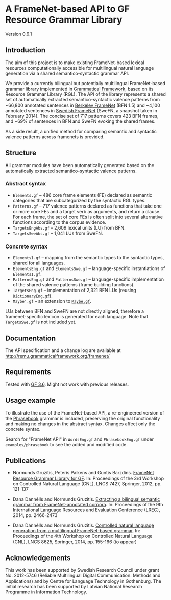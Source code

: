 A FrameNet-based API to GF Resource Grammar Library
===================================================

Version 0.9.1

Introduction
------------

The aim of this project is to make existing FrameNet-based lexical resources computationally accessible for multilingual natural language generation via a shared semantico-syntactic grammar API.

We provide a currently bilingual but potentially multilingual FrameNet-based grammar library implemented in [Grammatical Framework](http://www.grammaticalframework.org/), based on its Resource Grammar Library (RGL). The API of the library represents a shared set of automatically extracted semantico-syntactic valence patterns from ~66,800 annotated sentences in [Berkeley FrameNet](https://framenet.icsi.berkeley.edu/) (BFN 1.5) and ~4,100 annotated sentences in [Swedish FrameNet](http://spraakbanken.gu.se/eng/swefn) (SweFN, a snapshot taken in February 2014). The concise set of 717 patterns covers 423 BFN frames, and ~69% of sentences in BFN and SweFN evoking the shared frames.

As a side result, a unified method for comparing semantic and syntactic valence patterns across framenets is provided.

Structure
---------

All grammar modules have been automatically generated based on the automatically extracted semantico-syntactic valence patterns.

### Abstract syntax

  - `Elements.gf` – 486 core frame elements (FE) declared as semantic categories that are subcategorized by the syntactic RGL types.
  - `Patterns.gf` – 717 valence patterns declared as functions that take one or more core FEs and a target verb as arguments, and return a clause. For each frame, the set of core FEs is often split into several alternative functions according to the corpus evidence.
  - `TargetsEngAbs.gf` – 2,609 lexical units (LU) from BFN.
  - `TargetsSweAbs.gf` – 1,041 LUs from SweFN.

### Concrete syntax

  - `ElementsI.gf` – mapping from the semantic types to the syntactic types, shared for all languages.
  - `ElementsEng.gf` and `ElementsSwe.gf` – language-specific instantiations of `ElementsI.gf`.
  - `PatternsEng.gf` and `PatternsSwe.gf` – language-specific implementation of the shared valence patterns (frame building functions).
  - `TargetsEng.gf` – implementation of 2,321 BFN LUs (reusing [`DictionaryEng.gf`](https://github.com/GrammaticalFramework/GF/blob/master/lib/src/translator/DictionaryEng.gf)).
  - `Maybe'.gf` – an extension to [`Maybe.gf`](https://github.com/GrammaticalFramework/GF/blob/master/lib/src/prelude/Maybe.gf).

LUs between BFN and SweFN are not directly aligned, therefore a framenet-specific lexicon is generated for each language. Note that `TargetsSwe.gf` is not included yet.

Documentation
-------------

The API specification and a change log are available at http://remu.grammaticalframework.org/framenet/

Requirements
------------

Tested with [GF 3.6](http://www.grammaticalframework.org/release.html). Might not work with previous releases.

Usage example
-------------

To illustrate the use of the FrameNet-based API, a re-engineered version of the [Phrasebook](https://github.com/GrammaticalFramework/gf-contrib/tree/master/phrasebook) grammar is included, preserving the original functionality and making no changes in the abstract syntax. Changes affect only the concrete syntax.

Search for "FrameNet API" in `WordsEng.gf` and `PhrasebookEng.gf` under `examples/phrasebook` to see the added and modified code.

Publications
------------

  - Normunds Gruzitis, Peteris Paikens and Guntis Barzdins. [FrameNet Resource Grammar Library for GF](http://arxiv.org/pdf/1406.6844v1.pdf). In: Proceedings of the 3rd Workshop on Controlled Natural Language (CNL), LNCS 7427, Springer, 2012, pp. 121-137

  - Dana Dannélls and Normunds Gruzitis. [Extracting a bilingual semantic grammar from FrameNet-annotated corpora](http://www.lrec-conf.org/proceedings/lrec2014/pdf/1079_Paper.pdf). In: Proceedings of the 9th International Language Resources and Evaluation Conference (LREC), 2014, pp. 2466-2473

  - Dana Dannélls and Normunds Gruzitis. [Controlled natural language generation from a multilingual FrameNet-based grammar](http://arxiv.org/pdf/1406.2400v1.pdf). In: Proceedings of the 4th Workshop on Controlled Natural Language (CNL), LNCS 8625, Springer, 2014, pp. 155-166 (to appear)

Acknowledgements
----------------

This work has been supported by Swedish Research Council under grant No. 2012-5746 (Reliable Multilingual Digital Communication: Methods and Applications) and by Centre for Language Technology in Gothenburg. The initial research has been supported by Latvian National Research Programme in Information Technology.
